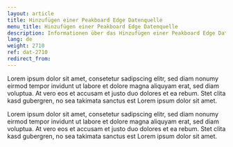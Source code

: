 ```yaml
---
layout: article
title: Hinzufügen einer Peakboard Edge Datenquelle
menu_title: Hinzufügen einer Peakboard Edge Datenquelle
description: Informationen über das Hinzufügen einer Peakboard Edge Datenquelle
lang: de
weight: 2710
ref: dat-2710
redirect_from:
---
```


Lorem ipsum dolor sit amet, consetetur sadipscing elitr, sed diam nonumy eirmod tempor invidunt ut labore et dolore magna aliquyam erat, sed diam voluptua. 
At vero eos et accusam et justo duo dolores et ea rebum. 
Stet clita kasd gubergren, no sea takimata sanctus est Lorem ipsum dolor sit amet. 

Lorem ipsum dolor sit amet, consetetur sadipscing elitr, sed diam nonumy eirmod tempor invidunt ut labore et dolore magna aliquyam erat, sed diam voluptua. 
At vero eos et accusam et justo duo dolores et ea rebum. Stet clita kasd gubergren, no sea takimata sanctus est Lorem ipsum dolor sit amet.